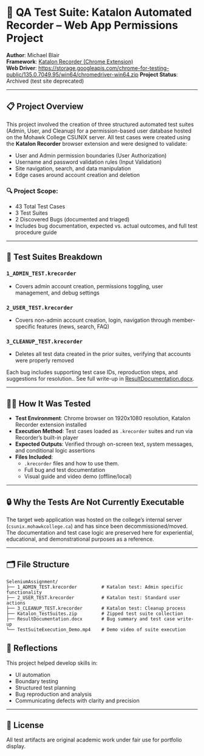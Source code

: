 # 🧪 QA Test Suite: Katalon Automated Recorder – Web App Permissions Project

**Author**: Michael Blair  
**Framework**: [Katalon Recorder (Chrome Extension)](https://chromewebstore.google.com/detail/katalon-recorder-selenium/ljdobmomdgdljniojadhoplhkpialdid)  
**Web Driver**: https://storage.googleapis.com/chrome-for-testing-public/135.0.7049.95/win64/chromedriver-win64.zip
**Project Status**: Archived (test site deprecated)

---

## 📋 Project Overview

This project involved the creation of three structured automated test suites (Admin, User, and Cleanup) for a permission-based user database hosted on the Mohawk College CSUNIX server. All test cases were created using the **Katalon Recorder** browser extension and were designed to validate:

- User and Admin permission boundaries (User Authorization)
- Username and password validation rules (Input Validation)
- Site navigation, search, and data manipulation
- Edge cases around account creation and deletion

### 🔍 Project Scope:
- 43 Total Test Cases
- 3 Test Suites
- 2 Discovered Bugs (documented and triaged)
- Includes bug documentation, expected vs. actual outcomes, and full test procedure guide

---

## 🧪 Test Suites Breakdown

### `1_ADMIN_TEST.krecorder`
- Covers admin account creation, permissions toggling, user management, and debug settings

### `2_USER_TEST.krecorder`
- Covers non-admin account creation, login, navigation through member-specific features (news, search, FAQ)

### `3_CLEANUP_TEST.krecorder`
- Deletes all test data created in the prior suites, verifying that accounts were properly removed


Each bug includes supporting test case IDs, reproduction steps, and suggestions for resolution.. See full write-up in [ResultDocumentation.docx](./ResultDocumentation.docx).

---

## 🧑‍🔬 How It Was Tested

- **Test Environment**: Chrome browser on 1920x1080 resolution, Katalon Recorder extension installed
- **Execution Method**: Test cases loaded as `.krecorder` suites and run via Recorder’s built-in player
- **Expected Outputs**: Verified through on-screen text, system messages, and conditional logic assertions
- **Files Included**:
  - `.krecorder` files and how to use them.
  - Full bug and test documentation
  - Visual guide and video demo (offline/local)

---

## 🔒 Why the Tests Are Not Currently Executable

The target web application was hosted on the college’s internal server (`csunix.mohawkcollege.ca`) and has since been decommissioned/moved. The documentation and test case logic are preserved here for experiential, educational, and demonstrational purposes as a reference.

---

## 🗂 File Structure

```plaintext
SeleniumAssignment/
├── 1_ADMIN_TEST.krecorder         # Katalon test: Admin specific functionality
├── 2_USER_TEST.krecorder          # Katalon test: Standard user actions
├── 3_CLEANUP_TEST.krecorder       # Katalon test: Cleanup process
├── Katalon_TestSuites.zip         # Zipped test suite collection
├── ResultDocumentation.docx       # Bug summary and test case write-up
└── TestSuiteExecution_Demo.mp4    # Demo video of suite execution
```

## 🧠 Reflections

This project helped develop skills in:
- UI automation
- Boundary testing
- Structured test planning
- Bug reproduction and analysis
- Communicating defects with clarity and precision

---

## 📄 License

All test artifacts are original academic work under fair use for portfolio display.
